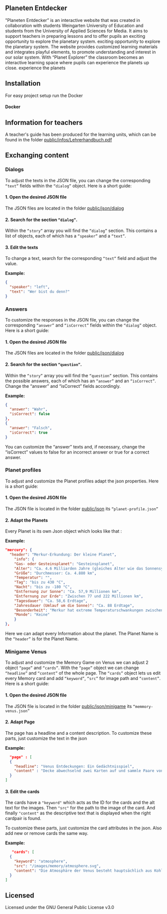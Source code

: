 ## Planeten Entdecker

"Planeten Entdecker” is an interactive website that was created in collaboration with students
Weingarten University of Education and students from the University of Applied Sciences for Media.
It aims to support teachers in preparing lessons and to offer pupils an exciting opportunity to explore the planetary system.
exciting opportunity to explore the planetary system.
The website provides customized learning materials and integrates playful elements,
to promote understanding and interest in our solar system. With “Planet Explorer”
the classroom becomes an interactive learning space where pupils can experience the planets up close.
experience the planets

## Installation
For easy project setup run the Docker
#### Docker

##  Information for teachers

A teacher's guide has been produced for the learning units, which can be found in the folder [public/infos/Lehrerhandbuch.pdf](https://github.com/schule4-0/planets/tree/main/public/infos/Lehrerhandbuch.pdf)

## Exchanging content


### Dialogs

To adjust the texts in the JSON file, you can change the corresponding `“text”` fields within the `“dialog”` object. Here is a short guide:

#### 1. Open the desired JSON file
The JSON files are located in the folder  [public/json/dialog](https://github.com/schule4-0/planets/tree/main/public/json/dialog)

#### 2. Search for the section `“dialog”`.
Within the `“story”` array you will find the `“dialog”` section. This contains a list of objects, each of which has a `“speaker”` and a `“text”`.
#### 3. Edit the texts
To change a text, search for the corresponding `“text”` field and adjust the value.

**Example:**
```json
{
  "speaker": "left",
  "text": "Wer bist du denn?"
}
````

### Answers

To customize the responses in the JSON file, you can change the corresponding `“answer”` and `“isCorrect”` fields within the `“dialog”` object. Here is a short guide:

#### 1. Open the desired JSON file
The JSON files are located in the folder [public/json/dialog](https://github.com/schule4-0/planets/tree/main/public/json/dialog)


#### 2. Search for the section `“question”`.
Within the `“story”` array you will find the `“question”` section. This contains the possible answers, each of which has an `“answer”` and an `“isCorrect”`.
Change the “answer” and “isCorrect” fields accordingly. 

**Example:**
```json
{
  "answer": "Wahr",
  "isCorrect": false
},
{
  "answer": "Falsch",
  "isCorrect": true
}
````
You can customize the “answer” texts and, if necessary, change the “isCorrect”
values to false for an incorrect answer or true for a correct answer.

### Planet profiles
To adjust and customize the Planet profiles adapt the json properties. Here is a short guide:

#### 1. Open the desired JSON file
The JSON file is located in the folder [public/json](https://github.com/schule4-0/planets/tree/main/public/json)
its `“planet-profile.json”`

#### 2. Adapt the Planets
Every Planet is its own Json object which looks like that :

**Example:**
```json
"mercury": {
  "header": "Merkur-Erkundung: Der kleine Planet",
    "info": {
    "Gas- oder Gesteinsplanet": "Gesteinsplanet",
    "Alter": "Ca. 4.6 Milliarden Jahre (gleiches Alter wie das Sonnensystem)",
    "Größe": "Durchmesser: Ca. 4.880 km",
    "Temperatur": "",
    "Tag": "bis zu 430 °C",
    "Nacht": "bis zu -180 °C",
    "Entfernung zur Sonne": "Ca. 57,9 Millionen km",
    "Entfernung zur Erde": "Zwischen 77 und 222 Millionen km",
    "Tagesdauer": "Ca. 58,6 Erdtage",
    "Jahresdauer (Umlauf um die Sonne)": "Ca. 88 Erdtage",
    "Besonderheit": "Merkur hat extreme Temperaturschwankungen zwischen Tag und Nacht und keine Atmosphäre, die diese Schwankungen ausgleichen könnte.",
    "Monde": "Keine"
    }
},
````

Here we can adapt every Information about the planet. The Planet Name is the `“header”` is for the Planet Name.

### Minigame Venus

To adjust and customize the Memory Game on Venus we can adjust 2 object `“page”` and `“cards”`. With the `“page”` object we can change `“headline”` and `“content”` of the whole page.
The `“cards”` object lets us edit every Memory card and add `“keyword”`, `“src”` for image path and `“content”`. Here is a short guide:

#### 1. Open the desired JSON file
The JSON file is located in the folder [public/json/minigame](https://github.com/schule4-0/planets/tree/main/public/json/minigame)
its `“memmory-venus.json”`
#### 2. Adapt Page
The page has a headline and a content description. To customize these parts, just customize the text in the json

**Example:**
```json
  "page" : [
  {
    "headline": "Venus Entdeckungen: Ein Gedächtnisspiel",
    "content" : "Decke abwechselnd zwei Karten auf und sammle Paare von passenden Bildern, um mehr über die Venus zu lernen."
  }
]
````

#### 3. Edit the cards
The cards have a `"keyword"` which acts as the ID for the cards and the alt text for the images.
Then `"src"` for the path to the image of the card.
And finally `"content"` as the descriptive text that is displayed when the right cardpair is found.

To customize these parts, just customize the card attributes in the json. Also add new or remove cards the same way.

**Example:**
```json
   "cards": [
  {
    "keyword": "atmosphere",
    "src": "/images/memory/atmosphere.svg",
    "content": "Die Atmosphäre der Venus besteht hauptsächlich aus Kohlendioxid und erzeugt einen starken Treibhauseffekt."
  }
]
````


## Licensed
Licensed under the GNU General Public License v3.0